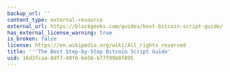 ```yaml
---
backup_url: ''
content_type: external-resource
external_url: https://blockgeeks.com/guides/best-bitcoin-script-guide/
has_external_license_warning: true
is_broken: false
license: https://en.wikipedia.org/wiki/All_rights_reserved
title: '''The Best Step-by-Step Bitcoin Script Guide'
uid: 16d3fcaa-8df7-40f6-be56-b77f99b8f895
---
```

